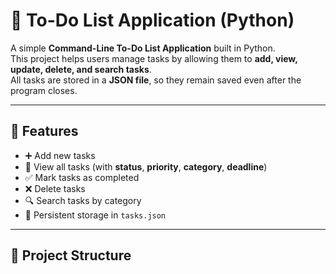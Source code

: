 # 📝 To-Do List Application (Python)

A simple **Command-Line To-Do List Application** built in Python.  
This project helps users manage tasks by allowing them to **add, view, update, delete, and search tasks**.  
All tasks are stored in a **JSON file**, so they remain saved even after the program closes.

---

## 🚀 Features
- ➕ Add new tasks  
- 👀 View all tasks (with **status**, **priority**, **category**, **deadline**)  
- ✅ Mark tasks as completed  
- ❌ Delete tasks  
- 🔍 Search tasks by category  
- 💾 Persistent storage in `tasks.json`  

---

## 📂 Project Structure
